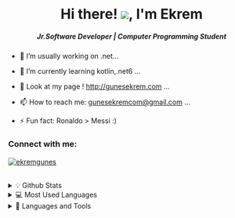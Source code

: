 <br />

<h1 align="center">Hi there! <img src="https://media.giphy.com/media/hvRJCLFzcasrR4ia7z/giphy.gif" width="20px">, I'm Ekrem</h1>
<h5 align="center">Jr.Software Developer | Computer Programming Student</h5>

- 🔭 I’m usually working on .net...

- 🌱 I’m currently learning kotlin,.net6 ...

- 👯 Look at my page ! http://gunesekrem.com  ...

- 📫 How to reach me: <a href="mailto:gunesekremcom@gmail.com">gunesekremcom@gmail.com</a> ...


- ⚡ Fun fact: Ronaldo > Messi :)



<h3 align="left">Connect with me:</h3>
<p align="left">
<a href="https://linkedin.com/in/ekremgunes" target="blank"><img align="center" src="https://raw.githubusercontent.com/rahuldkjain/github-profile-readme-generator/master/src/images/icons/Social/linked-in-alt.svg" alt="ekremgunes" height="30" width="40" /></a>
</p>

<br />

<details >
<summary> 💡 Github Stats</summary>

<p>

<img src="https://github-readme-stats.vercel.app/api?username=ekremgunes&&show_icons=true&count_private=true&include_all_commits=true"/><img src="https://github-readme-streak-stats.herokuapp.com/?user=ekremgunes"/></p>

</details>

<details>
<summary> 💻 Most Used Languages</summary>

<p>

[![Top Langs](https://github-readme-stats.vercel.app/api/top-langs/?username=ekremgunes&layout=compact&theme=blue)](https://github.com/ekremgunes)

</p>
</details>

<details>
      <summary> 💼 Languages and Tools</summary>
      <br>
       <a href="https://learn.microsoft.com/en-us/dotnet/csharp/" target="_blank" rel="noreferrer"> <img src="https://learn.microsoft.com/tr-tr/media/logos/logo_Csharp.svg" alt="c#" width="40" height="40"/> </a>
      <a href="https://flutter.dev/" target="_blank" rel="noreferrer"> <img src="https://yt3.ggpht.com/ytc/AMLnZu9gYALpdyk32YZAlIP5r7MxKBcknAS7FnM9v32E=s88-c-k-c0x00ffffff-no-rj" alt="javascript" width="40" height="40"/> </a>
      <a href="https://learn.microsoft.com/en-us/dotnet/csharp/" target="_blank" rel="noreferrer"> <img src="https://yt3.ggpht.com/zNRF9JUkF4F0ajer3fExeqCZfwflre_rtSbxrhXBBQg0q3ll3eUXiLAM3eHfL9k-aJdihLt2iQ=s88-c-k-c0x00ffffff-no-rj" alt="dotnet" width="40" height="40"/> </a>      
      <a href="https://getbootstrap.com" target="_blank" rel="noreferrer"> <img src="https://raw.githubusercontent.com/devicons/devicon/master/icons/bootstrap/bootstrap-plain-wordmark.svg" alt="bootstrap" width="40" height="40"/> </a>
 <a href="https://www.w3schools.com/css/" target="_blank" rel="noreferrer"> <img src="https://raw.githubusercontent.com/devicons/devicon/master/icons/css3/css3-original-wordmark.svg" alt="css3" width="40" height="40"/> </a> 
 <a href="https://firebase.google.com/" target="_blank" rel="noreferrer"> <img src="https://www.vectorlogo.zone/logos/firebase/firebase-icon.svg" alt="firebase" width="40" height="40"/> </a> 
      <a href="https://www.python.org/" target="_blank" rel="noreferrer"> <img src="https://www.python.org/static/img/python-logo-large.c36dccadd999.png?1576869008" alt="python" width="40" height="40"/> </a> 
  <a href="https://www.w3.org/html/" target="_blank" rel="noreferrer"> <img src="https://raw.githubusercontent.com/devicons/devicon/master/icons/html5/html5-original-wordmark.svg" alt="html5" width="40" height="40"/> </a> 
  <a href="https://developer.mozilla.org/en-US/docs/Web/JavaScript" target="_blank" rel="noreferrer"> <img src="https://raw.githubusercontent.com/devicons/devicon/master/icons/javascript/javascript-original.svg" alt="javascript" width="40" height="40"/> </a>
 
  

</details>
